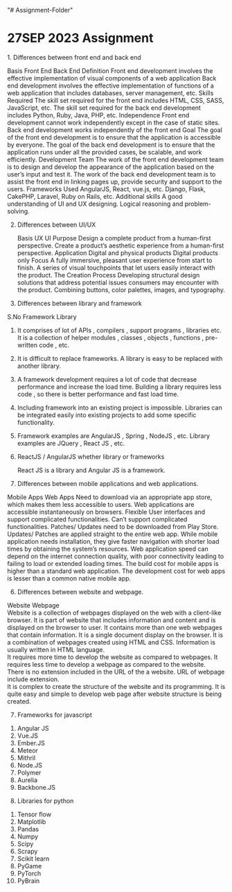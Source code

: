 "# Assignment-Folder" 

<h1>27SEP 2023 Assignment</h1>

<p>
1.	Differences between front end and back end

Basis	Front End	Back End
Definition	Front end development involves the effective implementation of visual components of a web application	Back end development involves the effective implementation of functions of a web application that includes databases, server management, etc.
Skills Required	The skill set required for the front end includes  HTML, CSS, SASS, JavaScript, etc.	The skill set required for the back end development includes Python, Ruby, Java, PHP, etc.
Independence	Front end development cannot work independently except in the case of static sites.	Back end development works independently of the front end 
Goal	The goal of the front end development is to ensure that the application is accessible by everyone.	The goal of the back end development is to ensure that the application runs under all the provided cases, be scalable, and work efficiently.
Development Team	The work of the front end development team is to design and develop the appearance of the application based on the user’s input and test it.	The work of the back end development team is to assist the front end in linking pages up, provide security and support to the users.
Frameworks Used	AngularJS, React, vue.js, etc.	Django, Flask, CakePHP, Laravel, Ruby on Rails, etc.
Additional skills	A good understanding of UI and UX designing.	Logical reasoning and problem-solving.




2.	Differences between UI/UX


     Basis 	UX	UI
Purpose	Design a complete product from a human-first perspective.	Create a product’s aesthetic experience from a human-first perspective.
Application	Digital and physical products	Digital products only
Focus	A fully immersive, pleasant user experience from start to finish.	A series of visual touchpoints that let users easily interact with the product.
The Creation Process	Developing structural design solutions that address potential issues consumers may encounter with the product.	Combining buttons, color palettes, images, and typography.

3.	Differences between library and framework

S.No	            Framework            	            Library            
1.	It comprises of lot of APIs , compilers , support programs , libraries etc.	It is a collection of helper modules , classes , objects , functions , pre-written code , etc.
2.	It is difficult to replace frameworks.	A library is easy to be replaced with another library.
3.	A framework development requires a lot of code that decrease performance and increase the load time.	Building a library requires less code , so there is better performance and fast load time.
4.	Including framework into an existing project is impossible.	Libraries can be integrated easily into existing projects to add some specific functionality.
5.	Framework examples are AngularJS , Spring , NodeJS , etc.	 Library examples are JQuery , React JS , etc. 




4.	ReactJS / AngularJS whether library or frameworks

    React JS is a library and Angular JS is a framework.


5. Differences between mobile applications and web applications.


Mobile Apps	Web Apps
Need to download via an appropriate app store, which makes them less accessible to users.	Web applications are accessible instantaneously on browsers.
Flexible User interfaces and support complicated functionalities.	Can’t support complicated functionalities.
Patches/ Updates need to be downloaded from Play Store.	Updates/ Patches are applied straight to the entire web app.
While mobile application needs installation, they give faster navigation with shorter load times by obtaining the system’s resources.	Web application speed can depend on the internet connection quality, with poor connectivity leading to failing to load or extended loading times.
The build cost for mobile apps is higher than a standard web application.	The development cost for web apps is lesser than a common native mobile app.


6. Differences between website and webpage.


Website 	Webpage  
Website is a collection of webpages displayed on the web with a client-like browser. 	It is part of website that includes information and content and is displayed on the browser to user.
It contains more than one web webpages that contain information.	It is a single document display on the browser.
It is a combination of webpages created using HTML and CSS.  	Information is usually written in HTML language.  
It requires more time to develop the website as compared to webpages.  	It requires less time to develop a webpage as compared to the website.  
There is no extension included in the URL of the a website.  	URL of webpage include extension.  
It is complex to create the structure of the website and its programming.  	It is quite easy and simple to develop web page after website structure is being created.  




7. Frameworks for javascript

1)	Angular JS
2)	Vue.JS
3)	Ember.JS
4)	Meteor
5)	Mithril
6)	Node.JS
7)	Polymer
8)	Aurelia
9)	Backbone.JS




8. Libraries for python

1)	Tensor flow
2)	Matplotlib
3)	Pandas
4)	Numpy
5)	Scipy
6)	Scrapy
7)	Scikit learn
8)	PyGame
9)	PyTorch
10)	PyBrain

</p>
